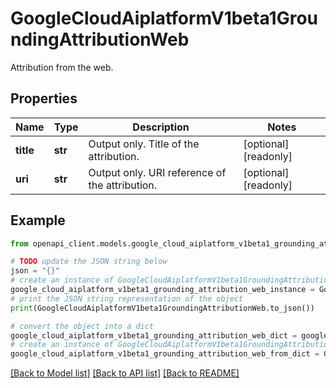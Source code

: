 # GoogleCloudAiplatformV1beta1GroundingAttributionWeb

Attribution from the web.

## Properties

Name | Type | Description | Notes
------------ | ------------- | ------------- | -------------
**title** | **str** | Output only. Title of the attribution. | [optional] [readonly] 
**uri** | **str** | Output only. URI reference of the attribution. | [optional] [readonly] 

## Example

```python
from openapi_client.models.google_cloud_aiplatform_v1beta1_grounding_attribution_web import GoogleCloudAiplatformV1beta1GroundingAttributionWeb

# TODO update the JSON string below
json = "{}"
# create an instance of GoogleCloudAiplatformV1beta1GroundingAttributionWeb from a JSON string
google_cloud_aiplatform_v1beta1_grounding_attribution_web_instance = GoogleCloudAiplatformV1beta1GroundingAttributionWeb.from_json(json)
# print the JSON string representation of the object
print(GoogleCloudAiplatformV1beta1GroundingAttributionWeb.to_json())

# convert the object into a dict
google_cloud_aiplatform_v1beta1_grounding_attribution_web_dict = google_cloud_aiplatform_v1beta1_grounding_attribution_web_instance.to_dict()
# create an instance of GoogleCloudAiplatformV1beta1GroundingAttributionWeb from a dict
google_cloud_aiplatform_v1beta1_grounding_attribution_web_from_dict = GoogleCloudAiplatformV1beta1GroundingAttributionWeb.from_dict(google_cloud_aiplatform_v1beta1_grounding_attribution_web_dict)
```
[[Back to Model list]](../README.md#documentation-for-models) [[Back to API list]](../README.md#documentation-for-api-endpoints) [[Back to README]](../README.md)


